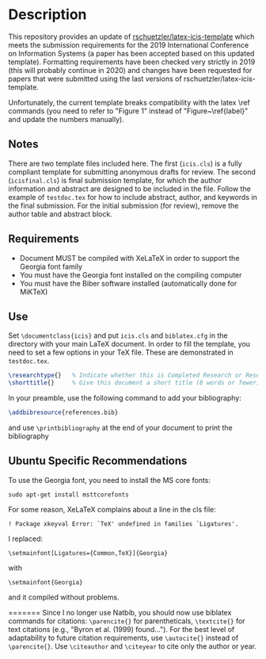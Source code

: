 # Description
This repository provides an update of
[rschuetzler/latex-icis-template](https://github.com/rschuetzler/latex-icis-template)
which meets the submission requirements for the 2019 International Conference on
Information Systems (a paper has been accepted based on this updated template).
Formatting requirements have been checked very strictly in 2019 (this will probably
continue in 2020) and changes have been requested for papers that were submitted
using the last versions of rschuetzler/latex-icis-template.

Unfortunately, the current template breaks compatibility
with the latex \\ref commands (you need to refer to "Figure 1" instead of
"Figure~\\ref{label}" and update the numbers manually).


## Notes

There are two template files included here. The first (`icis.cls`) is a fully compliant
template for submitting anonymous drafts for review. The second (`icisfinal.cls`) is final
submission template, for which the author information and abstract are designed to be
included in the file. Follow the example of `testdoc.tex` for how to include abstract,
author, and keywords in the final submission. For the initial submission (for review),
remove the author table and abstract block.

## Requirements
* Document MUST be compiled with XeLaTeX in order to support the Georgia font
family
* You must have the Georgia font installed on the compiling computer
* You must have the Biber software installed (automatically done for MiKTeX)

## Use
Set `\documentclass{icis}` and put `icis.cls` and `biblatex.cfg` in the directory with
your main LaTeX document. In order to fill the template, you need to set a few
options in your TeX file. These are demonstrated in `testdoc.tex`.

```latex
\researchtype{}   % Indicate whether this is Completed Research or Research in Progress
\shorttitle{}     % Give this document a short title (8 words or fewer)
```
In your preamble, use the following command to add your bibliography:

```latex
\addbibresource{references.bib}
```

and use `\printbibliography` at the end of your document to print the bibliography

## Ubuntu Specific Recommendations

To use the Georgia font, you need to install the MS core fonts:

    sudo apt-get install msttcorefonts

For some reason, XeLaTeX complains about a line in the cls file:

    ! Package xkeyval Error: `TeX' undefined in families `Ligatures'.

I replaced:

    \setmainfont[Ligatures={Common,TeX}]{Georgia}

with

    \setmainfont{Georgia}

and it compiled without problems.

=======
Since I no longer use Natbib, you should now use biblatex commands for
citations: `\parencite{}` for parentheticals, `\textcite{}` for text citations
(e.g., "Byron et al. (1999) found..."). For the best level of adaptability to
future citation requirements, use `\autocite{}` instead of `\parencite{}`. Use
`\citeauthor` and `\citeyear` to cite only the author or year.
